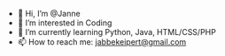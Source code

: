 - 👋 Hi, I’m @Janne 
- 👀 I’m interested in Coding 
- 🌱 I’m currently learning Python, Java, HTML/CSS/PHP 
- 📫 How to reach me: jabbekeipert@gmail.com
